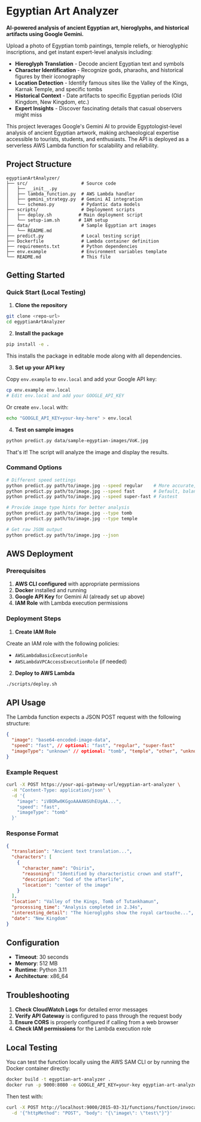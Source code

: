 # Egyptian Art Analyzer

**AI-powered analysis of ancient Egyptian art, hieroglyphs, and historical artifacts using Google Gemini.**

Upload a photo of Egyptian tomb paintings, temple reliefs, or hieroglyphic inscriptions, and get instant expert-level analysis including:

- **Hieroglyph Translation** - Decode ancient Egyptian text and symbols
- **Character Identification** - Recognize gods, pharaohs, and historical figures by their iconography
- **Location Detection** - Identify famous sites like the Valley of the Kings, Karnak Temple, and specific tombs
- **Historical Context** - Date artifacts to specific Egyptian periods (Old Kingdom, New Kingdom, etc.)
- **Expert Insights** - Discover fascinating details that casual observers might miss

This project leverages Google's Gemini AI to provide Egyptologist-level analysis of ancient Egyptian artwork, making archaeological expertise accessible to tourists, students, and enthusiasts. The API is deployed as a serverless AWS Lambda function for scalability and reliability.

## Project Structure

```
egyptianArtAnalyzer/
├── src/                    # Source code
│   ├── __init__.py
│   ├── lambda_function.py  # AWS Lambda handler
│   ├── gemini_strategy.py  # Gemini AI integration
│   └── schemas.py          # Pydantic data models
├── scripts/                # Deployment scripts
│   ├── deploy.sh          # Main deployment script
│   └── setup-iam.sh       # IAM setup
├── data/                   # Sample Egyptian art images
│   └── README.md
├── predict.py              # Local testing script
├── Dockerfile              # Lambda container definition
├── requirements.txt        # Python dependencies
├── env.example             # Environment variables template
└── README.md               # This file
```

## Getting Started

### Quick Start (Local Testing)

1. **Clone the repository**
```bash
git clone <repo-url>
cd egyptianArtAnalyzer
```

2. **Install the package**
```bash
pip install -e .
```

This installs the package in editable mode along with all dependencies.

3. **Set up your API key**

Copy `env.example` to `env.local` and add your Google API key:
```bash
cp env.example env.local
# Edit env.local and add your GOOGLE_API_KEY
```

Or create `env.local` with:
```bash
echo "GOOGLE_API_KEY=your-key-here" > env.local
```

4. **Test on sample images**
```bash
python predict.py data/sample-egyptian-images/VoK.jpg
```

That's it! The script will analyze the image and display the results.

### Command Options

```bash
# Different speed settings
python predict.py path/to/image.jpg --speed regular    # More accurate, slower
python predict.py path/to/image.jpg --speed fast       # Default, balanced
python predict.py path/to/image.jpg --speed super-fast # Fastest

# Provide image type hints for better analysis
python predict.py path/to/image.jpg --type tomb
python predict.py path/to/image.jpg --type temple

# Get raw JSON output
python predict.py path/to/image.jpg --json
```

## AWS Deployment

### Prerequisites

1. **AWS CLI configured** with appropriate permissions
2. **Docker** installed and running
3. **Google API Key** for Gemini AI (already set up above)
4. **IAM Role** with Lambda execution permissions

### Deployment Steps

1. **Create IAM Role**

Create an IAM role with the following policies:
- `AWSLambdaBasicExecutionRole`
- `AWSLambdaVPCAccessExecutionRole` (if needed)

2. **Deploy to AWS Lambda**

```bash
./scripts/deploy.sh
```

## API Usage

The Lambda function expects a JSON POST request with the following structure:

```json
{
  "image": "base64-encoded-image-data",
  "speed": "fast", // optional: "fast", "regular", "super-fast"
  "imageType": "unknown" // optional: "tomb", "temple", "other", "unknown"
}
```

### Example Request

```bash
curl -X POST https://your-api-gateway-url/egyptian-art-analyzer \
  -H "Content-Type: application/json" \
  -d '{
    "image": "iVBORw0KGgoAAAANSUhEUgAA...",
    "speed": "fast",
    "imageType": "tomb"
  }'
```

### Response Format

```json
{
  "translation": "Ancient text translation...",
  "characters": [
    {
      "character_name": "Osiris",
      "reasoning": "Identified by characteristic crown and staff",
      "description": "God of the afterlife",
      "location": "center of the image"
    }
  ],
  "location": "Valley of the Kings, Tomb of Tutankhamun",
  "processing_time": "Analysis completed in 2.34s",
  "interesting_detail": "The hieroglyphs show the royal cartouche...",
  "date": "New Kingdom"
}
```

## Configuration

- **Timeout**: 30 seconds
- **Memory**: 512 MB
- **Runtime**: Python 3.11
- **Architecture**: x86_64

## Troubleshooting

1. **Check CloudWatch Logs** for detailed error messages
2. **Verify API Gateway** is configured to pass through the request body
3. **Ensure CORS** is properly configured if calling from a web browser
4. **Check IAM permissions** for the Lambda execution role

## Local Testing

You can test the function locally using the AWS SAM CLI or by running the Docker container directly:

```bash
docker build -t egyptian-art-analyzer .
docker run -p 9000:8080 -e GOOGLE_API_KEY=your-key egyptian-art-analyzer
```

Then test with:

```bash
curl -X POST http://localhost:9000/2015-03-31/functions/function/invocations \
  -d '{"httpMethod": "POST", "body": "{\"image\": \"test\"}"}'
```
